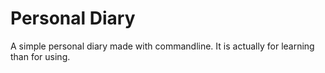 # Personal Diary
A simple personal diary made with commandline. It is actually for learning than for using.
